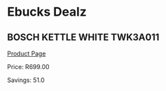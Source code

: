 
# Ebucks Dealz
## BOSCH KETTLE WHITE TWK3A011
[Product Page](https://www.ebucks.com/web/shop/productSelected.do?prodId=1135732244&catId=1158501552)

Price: R699.00

Savings: 51.0


	